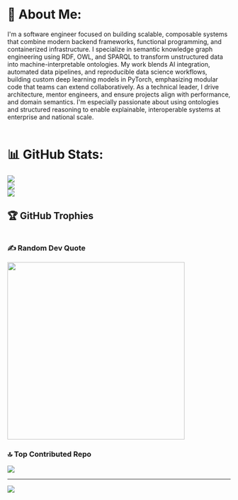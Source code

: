 # 💫 About Me:
I'm a software engineer focused on building scalable, composable systems that combine modern backend frameworks, functional programming, and containerized infrastructure. I specialize in semantic knowledge graph engineering using RDF, OWL, and SPARQL to transform unstructured data into machine-interpretable ontologies. My work blends AI integration, automated data pipelines, and reproducible data science workflows, building custom deep learning models in PyTorch, emphasizing modular code that teams can extend collaboratively. As a technical leader, I drive architecture, mentor engineers, and ensure projects align with performance, and domain semantics. I'm especially passionate about using ontologies and structured reasoning to enable explainable, interoperable systems at enterprise and national scale.<br><br>

# 📊 GitHub Stats:
![](https://github-readme-stats.vercel.app/api?username=daddydrac&theme=tokyonight&hide_border=false&include_all_commits=true&count_private=true)<br/>
![](https://github-readme-streak-stats.herokuapp.com/?user=daddydrac&theme=tokyonight&hide_border=false)<br/>
![](https://github-readme-stats.vercel.app/api/top-langs/?username=daddydrac&theme=tokyonight&hide_border=false&include_all_commits=true&count_private=true&layout=compact)

## 🏆 GitHub Trophies
<p dir="auto"><a target="_blank" rel="noopener noreferrer nofollow" href="https://camo.githubusercontent.com/e08de51708f6b10b7daa5903e9687cea25bd21c7bc2007cfc8c9801e5b6fca09/68747470733a2f2f6769746875622d70726f66696c652d74726f7068792e76657263656c2e6170702f3f757365726e616d653d63616573657231393936267468656d653d7261646963616c266e6f2d6672616d653d66616c7365266e6f2d62673d74727565266d617267696e2d773d34"><img src="https://camo.githubusercontent.com/e08de51708f6b10b7daa5903e9687cea25bd21c7bc2007cfc8c9801e5b6fca09/68747470733a2f2f6769746875622d70726f66696c652d74726f7068792e76657263656c2e6170702f3f757365726e616d653d63616573657231393936267468656d653d7261646963616c266e6f2d6672616d653d66616c7365266e6f2d62673d74727565266d617267696e2d773d34" alt="" data-canonical-src="https://github-profile-trophy.vercel.app/?username=caeser1996&amp;theme=radical&amp;no-frame=false&amp;no-bg=true&amp;margin-w=4" style="max-width: 100%;"></a></p>

### ✍️ Random Dev Quote
<img src="https://quotes-github-readme.vercel.app/api?type=horizontal&theme=radical" width="400px" height="auto"/>

### 🔝 Top Contributed Repo
![](https://github-contributor-stats.vercel.app/api?username=daddydrac&limit=10&theme=dark_dimmed&combine_all_yearly_contributions=true)

---
[![](https://visitcount.itsvg.in/api?id=daddydrac&icon=0&color=0)](https://visitcount.itsvg.in)

<!-- Proudly created with GPRM ( https://gprm.itsvg.in ) -->
